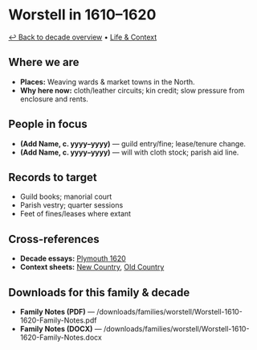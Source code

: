 # Worstell in 1610–1620

[↩ Back to decade overview](../../../decades/1610-1620/1610-1620.md) • [Life \& Context](../../../decades/1610-1620/1610-1620-life.md)

## Where we are

* **Places:** Weaving wards \& market towns in the North.
* **Why here now:** cloth/leather circuits; kin credit; slow pressure from enclosure and rents.

## People in focus

* **(Add Name, c. yyyy–yyyy)** — guild entry/fine; lease/tenure change.
* **(Add Name, c. yyyy–yyyy)** — will with cloth stock; parish aid line.

## Records to target

* Guild books; manorial court
* Parish vestry; quarter sessions
* Feet of fines/leases where extant

## Cross-references

* **Decade essays:** [Plymouth 1620](../../../decades/1610-1620/1620-Plymouth.md)
* **Context sheets:** [New Country](../../../decades/1610-1620/1610-1620-NewCountry.md), [Old Country](../../../decades/1610-1620/1610-1620-OldCountry.md)

## Downloads for this family \& decade

* **Family Notes (PDF)** — /downloads/families/worstell/Worstell-1610-1620-Family-Notes.pdf
* **Family Notes (DOCX)** — /downloads/families/worstell/Worstell-1610-1620-Family-Notes.docx
